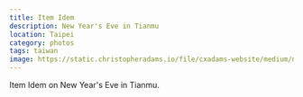 ```yaml
---
title: Item Idem
description: New Year's Eve in Tianmu
location: Taipei
category: photos
tags: taiwan
image: https://static.christopheradams.io/file/cxadams-website/medium/nextcloud/Photos/Albums/2022/20220101-0005_Taipei_NYE/20220101-0005_Taipei_NYE_L1008032-0.jpg
---
```


Item Idem on New Year's Eve in Tianmu.
